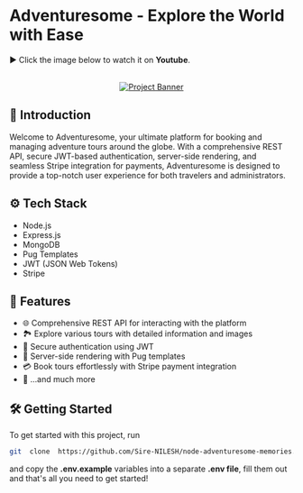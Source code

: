 # Adventuresome - Explore the World with Ease

▶️ Click the image below to watch it on **Youtube**.

<div  align="center">
	<br />
	<a  href="https://youtu.be/q8vqS0AgMeA?si=3G8IHb2njN7SaoxN"  target="_blank">
		<img  src="https://img.youtube.com/vi/q8vqS0AgMeA/maxresdefault.jpg"  alt="Project Banner">
	</a>
	<br />
</div>


## 🤖 Introduction

Welcome to Adventuresome, your ultimate platform for booking and managing adventure tours around the globe. With a comprehensive REST API, secure JWT-based authentication, server-side rendering, and seamless Stripe integration for payments, Adventuresome is designed to provide a top-notch user experience for both travelers and administrators. 

## ⚙️ Tech Stack

- Node.js
- Express.js
- MongoDB
- Pug Templates
- JWT (JSON Web Tokens)
- Stripe

## 🚀 Features

- 🌐 Comprehensive REST API for interacting with the platform
-  🏞️ Explore various tours with detailed information and images
- 🔐 Secure authentication using JWT
- 📄 Server-side rendering with Pug templates
- 💳 Book tours effortlessly with Stripe payment integration
- 🎁 ...and much more

## 🛠️ Getting Started

To get started with this project, run

```bash
git  clone  https://github.com/Sire-NILESH/node-adventuresome-memories.git
```
and copy the **.env.example** variables into a separate **.env file**, fill them out and that's all you need to get started!